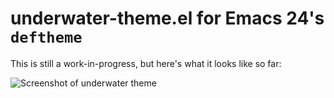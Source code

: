 # underwater-theme.el for Emacs 24's `deftheme`

This is still a work-in-progress, but here's what it looks like so far:

![Screenshot of underwater theme](https://github.com/jmdeldin/underwater-theme.el/raw/master/screenshot.png)
